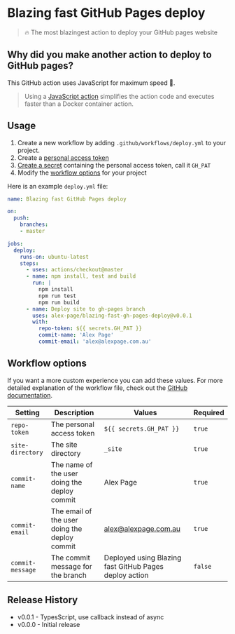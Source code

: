 # Blazing fast GitHub Pages deploy

> 🔥 The most blazingest action to deploy your GitHub pages website


## Why did you make another action to deploy to GitHub pages?

This GitHub action uses JavaScript for maximum speed 🚀.
> Using a [JavaScript action](https://help.github.com/en/articles/about-actions#javascript-actions) simplifies the action code and executes faster than a Docker container action. 


## Usage

1. Create a new workflow by adding `.github/workflows/deploy.yml` to your project.
2. Create a [personal access token](https://help.github.com/en/articles/creating-a-personal-access-token-for-the-command-line)
3. [Create a secret](https://help.github.com/en/articles/virtual-environments-for-github-actions#creating-and-using-secrets-encrypted-variables) containing the personal access token, call it `GH_PAT`
4. Modify the [workflow options](#workflow-options) for your project

Here is an example `deploy.yml` file:

```yml
name: Blazing fast GitHub Pages deploy

on:
  push:
    branches:
    - master

jobs:
  deploy:
    runs-on: ubuntu-latest
    steps:
      - uses: actions/checkout@master
      - name: npm install, test and build
        run: |
          npm install
          npm run test
          npm run build
      - name: Deploy site to gh-pages branch
        uses: alex-page/blazing-fast-gh-pages-deploy@v0.0.1
        with:
          repo-token: ${{ secrets.GH_PAT }}
          commit-name: 'Alex Page'
          commit-email: 'alex@alexpage.com.au'
```


## Workflow options

If you want a more custom experience you can add these values. For more detailed explanation of the workflow file, check out the [GitHub documentation](https://help.github.com/en/articles/configuring-a-workflow#creating-a-workflow-file).

| Setting | Description | Values | Required |
| --- | --- | --- | --- |
| `repo-token` | The personal access token | `${{ secrets.GH_PAT }}` | `true` |
| `site-directory` | The site directory | `_site` | `true` |
| `commit-name` | The name of the user doing the deploy commit | Alex Page | `true` |
| `commit-email` | The email of the user doing the deploy commit | alex@alexpage.com.au | `true` |
| `commit-message` | The commit message for the branch | Deployed using Blazing fast GitHub Pages deploy action | `false` |


## Release History

- v0.0.1 - TypesScript, use callback instead of async
- v0.0.0 - Initial release
